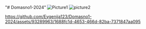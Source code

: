 "# Domasno1-2024" 
![Picture1](https://github.com/Evgenija123/Domasno1-2024/assets/93289963/e52b3b7c-6e77-4ce4-a546-39f5f899e727)
![picture2](https://github.com/Evgenija123/Domasno1-2024/assets/93289963/ccf17246-9ba0-4627-9536-d85f4ae93cb6)

https://github.com/Evgenija123/Domasno1-2024/assets/93289963/1688fc1d-4653-466d-82ba-7371847aa095
